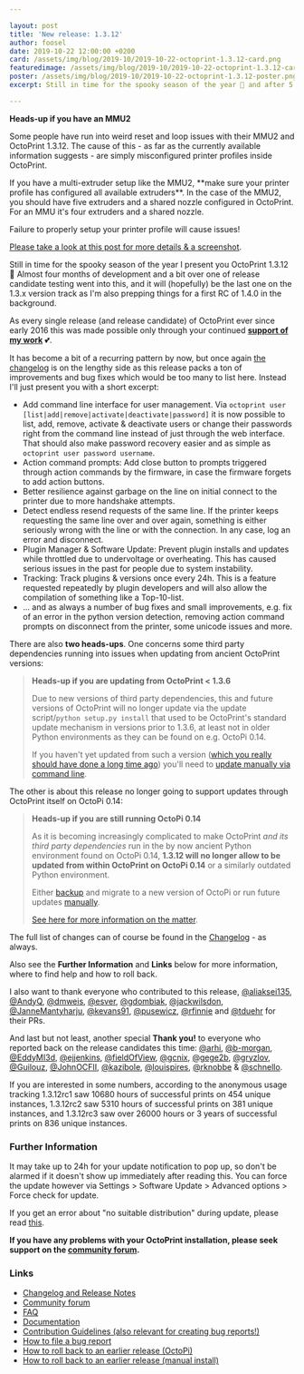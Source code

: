 ```yaml
---

layout: post
title: 'New release: 1.3.12'
author: foosel
date: 2019-10-22 12:00:00 +0200
card: /assets/img/blog/2019-10/2019-10-22-octoprint-1.3.12-card.png
featuredimage: /assets/img/blog/2019-10/2019-10-22-octoprint-1.3.12-card.png
poster: /assets/img/blog/2019-10/2019-10-22-octoprint-1.3.12-poster.png
excerpt: Still in time for the spooky season of the year 🎃 and after 5 months of development and testing by the community I present you OctoPrint 1.3.12.

---
```


<div class="alert alert-warning">
  <p><strong>Heads-up if you have an MMU2</strong></p>
  <p>Some people have run into weird reset and loop issues with their MMU2 and OctoPrint 1.3.12. The cause of this - as far as the currently available information suggests - are simply misconfigured printer profiles inside OctoPrint.</p>
  <p>If you have a multi-extruder setup like the MMU2, **make sure your printer profile has configured all available extruders**. In the case of the MMU2, you should have five extruders and a shared nozzle configured in OctoPrint. For an MMU it's four extruders and a shared nozzle.</p>
  <p>Failure to properly setup your printer profile will cause issues!</p>
  <p><a href="https://community.octoprint.org/t/prusa-mmu2s-not-working-in-1-3-12/12884/24?u=foosel" target="_blank">Please take a look at this post for more details & a screenshot</a>.</p>
</div>

Still in time for the spooky season of the year I present you OctoPrint 1.3.12 🎃 Almost four months of development and a bit over 
one of release candidate testing went into this, and it will (hopefully) be the last one on the 1.3.x version track as
I'm also prepping things for a first RC of 1.4.0 in the background.

<!--more-->

As every single release (and release candidate) of OctoPrint ever since early 2016 this was made possible only 
through your continued **[support of my work](/support-octoprint/)** 💕.

It has become a bit of a recurring pattern by now, but once again [the changelog](https://github.com/foosel/OctoPrint/releases/tag/1.3.12) 
is on the lengthy side as this release packs a ton of improvements and bug fixes which would be too many to list here. 
Instead I'll just present you with a short excerpt:

  * Add command line interface for user management. Via `octoprint user [list|add|remove|activate|deactivate|password]` it is now possible to list, add, remove, activate & deactivate users or change their passwords right from the command line instead of just through the web interface. That should also make password recovery easier and as simple as `octoprint user password username`.
  * Action command prompts: Add close button to prompts triggered through action commands by the firmware, in case the firmware forgets to add action buttons.
  * Better resilience against garbage on the line on initial connect to the printer due to more handshake attempts.
  * Detect endless resend requests of the same line. If the printer keeps requesting the same line over and over again, something is either seriously wrong with the line or with the connection. In any case, log an error and disconnect.
  * Plugin Manager & Software Update: Prevent plugin installs and updates while throttled due to undervoltage or overheating. This has caused serious issues in the past for people due to system instability.
  * Tracking: Track plugins & versions once every 24h. This is a feature requested repeatedly by plugin developers and will also allow the compilation of something like a Top-10-list.
  * ... and as always a number of bug fixes and small improvements, e.g. fix of an error in the python version detection, removing action command prompts on disconnect from the printer, some unicode issues and more.

There are also **two heads-ups**. One concerns some third party dependencies running into issues when updating from ancient OctoPrint 
versions:

> **Heads-up if you are updating from OctoPrint < 1.3.6**
>
> Due to new versions of third party dependencies, this and future versions of OctoPrint will no longer update via the update script/`python setup.py install` that used to be OctoPrint's standard update mechanism in versions prior to 1.3.6, at least not in older Python environments as they can be found on e.g. OctoPi 0.14. 
> 
> If you haven't yet updated from such a version ([which you really should have done a long time ago](https://octoprint.org/blog/2018/03/15/security-issue-update-to-1.3.6/)) you'll need to [update manually via command line](https://community.octoprint.org/t/how-can-i-update-the-octoprint-installation-on-my-octopi-image/207?u=foosel).

The other is about this release no longer going to support updates through OctoPrint itself on OctoPi 0.14:

> **Heads-up if you are still running OctoPi 0.14**
> 
> As it is becoming increasingly complicated to make OctoPrint *and its third party dependencies* run in the by now ancient Python environment found on OctoPi 0.14, **1.3.12 will no longer allow to be updated from within OctoPrint on OctoPi 0.14** or a similarly outdated Python environment.
> 
> Either [backup](https://community.octoprint.org/t/how-do-i-backup-my-octoprint-settings-on-octopi/1489?u=foosel) and migrate to a new version of OctoPi or run future updates [manually](https://community.octoprint.org/t/how-can-i-update-the-octoprint-installation-on-my-octopi-image/207?u=foosel).
> 
> [See here for more information on the matter](https://community.octoprint.org/t/octoprint-tells-me-it-cant-run-an-update-due-to-my-python-environment-being-outdated-what-do-i-do-now/4756?u=foosel).

The full list of changes can of course be found in the
[Changelog](https://github.com/foosel/OctoPrint/releases/tag/1.3.12) - as always.

Also see the **Further Information** and **Links** below for more information,
where to find help and how to roll back.

I also want to thank everyone who contributed to this release, [@aliaksei135](https://github.com/aliaksei135), [@AndyQ](https://github.com/AndyQ), [@dmweis](https://github.com/dmweis), [@esver](https://github.com/esver), [@gdombiak](https://github.com/gdombiak), [@jackwilsdon](https://github.com/jackwilsdon), [@JanneMantyharju](https://github.com/JanneMantyharju), [@kevans91](https://github.com/kevans91), [@pusewicz](https://github.com/pusewicz), [@rfinnie](https://github.com/rfinnie) and [@tduehr](https://github.com/tduehr) for their PRs.

And last but not least, another special **Thank you!** to everyone who reported back on the release candidates this time: [@arhi](https://github.com/arhi), [@b-morgan](https://github.com/b-morgan), [@EddyMI3d](https://github.com/EddyMI3d), [@ejjenkins](https://github.com/ejjenkins), [@fieldOfView](https://github.com/fieldOfView), [@gcnix](https://github.com/gcnix), [@gege2b](https://github.com/gege2b), [@gryzlov](https://github.com/gryzlov), [@Guilouz](https://github.com/Guilouz), [@JohnOCFII](https://github.com/JohnOCFII), [@kazibole](https://github.com/kazibole), [@louispires](https://github.com/louispires), [@rknobbe](https://github.com/rknobbe) & [@schnello](https://github.com/schnello).

If you are interested in some numbers, according to the anonymous usage tracking 1.3.12rc1 saw 10680 hours of successful prints on 454 unique instances,
1.3.12rc2 saw 5310 hours of successful prints on 381 unique instances, and 1.3.12rc3 saw over 26000 hours or 3 years
of successful prints on 836 unique instances.

### Further Information

It may take up to 24h for your update notification to pop up, so don't 
be alarmed if it doesn't show up immediately after reading this. You
can force the update however via Settings > Software Update > 
Advanced options > Force check for update.

If you get an error about "no suitable distribution" during update, please read 
[this](https://discourse.octoprint.org/t/i-got-some-error-about-no-suitable-distribution-during-update-and-now-my-server-wont-start/235).

**If you have any problems with your OctoPrint installation, please seek 
support on the [community forum](https://community.octoprint.org).**

### Links

  * [Changelog and Release Notes](https://github.com/foosel/OctoPrint/releases/tag/1.3.12)
  * [Community forum](https://community.octoprint.org)
  * [FAQ](https://faq.octoprint.org)
  * [Documentation](http://docs.octoprint.org/)
  * [Contribution Guidelines (also relevant for creating bug reports!)](https://github.com/foosel/OctoPrint/blob/master/CONTRIBUTING.md)
  * [How to file a bug report](https://github.com/foosel/OctoPrint/blob/master/CONTRIBUTING.md#how-to-file-a-bug-report)
  * [How to roll back to an earlier release (OctoPi)](https://discourse.octoprint.org/t/how-can-i-revert-to-an-older-version-of-the-octoprint-installation-on-my-octopi-image/205)
  * [How to roll back to an earlier release (manual install)](https://discourse.octoprint.org/t/how-can-i-roll-back-to-an-earlier-version-after-an-update/234)


